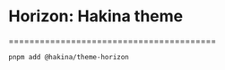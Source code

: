 # Horizon: Hakina theme
========================================

    pnpm add @hakina/theme-horizon

